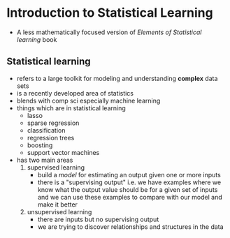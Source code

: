 # Introduction to Statistical Learning

* A less mathematically focused version of _Elements of Statistical learning_ book

## Statistical learning

* refers to a large toolkit for modeling and understanding **complex** data sets
* is a recently developed area of statistics
* blends with comp sci especially machine learning
* things which are in statistical learning
    * lasso
    * sparse regression
    * classification
    * regression trees
    * boosting
    * support vector machines
* has two main areas
    1. supervised learning
        * build a _model_ for estimating an output given one or more inputs
        * there is a "supervising output" i.e.
            we have examples where we know what the output value should be for a given set of inputs and we can use these examples to compare with our model and make it better
    2. unsupervised learning
        * there are inputs but no supervising output
        * we are trying to discover relationships and structures in the data

